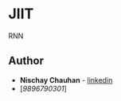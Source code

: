 # JIIT
RNN

## Author
* **Nischay Chauhan** - [linkedin](https://www.linkedin.com/in/nischaychauhan/)
* [*9896790301*]
